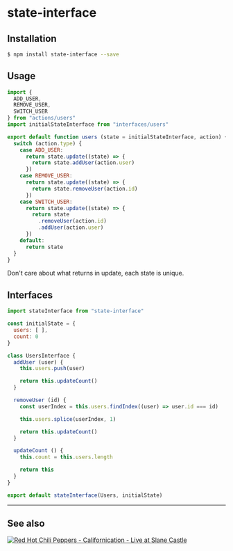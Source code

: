 # state-interface

## Installation

```bash
$ npm install state-interface --save
```

## Usage

```js
import {
  ADD_USER,
  REMOVE_USER,
  SWITCH_USER
} from "actions/users"
import initialStateInterface from "interfaces/users"

export default function users (state = initialStateInterface, action) {
  switch (action.type) {
    case ADD_USER:
      return state.update((state) => {
        return state.addUser(action.user)
      })
    case REMOVE_USER:
      return state.update((state) => {
        return state.removeUser(action.id)
      })
    case SWITCH_USER:
      return state.update((state) => {
        return state
          .removeUser(action.id)
          .addUser(action.user)
      })
    default:
      return state
  }
}
```

Don't care about what returns in update, each state is unique.

## Interfaces

```js
import stateInterface from "state-interface"

const initialState = {
  users: [ ],
  count: 0
}

class UsersInterface {
  addUser (user) {
    this.users.push(user)

    return this.updateCount()
  }

  removeUser (id) {
    const userIndex = this.users.findIndex((user) => user.id === id)

    this.users.splice(userIndex, 1)

    return this.updateCount()
  }

  updateCount () {
    this.count = this.users.length

    return this
  }
}

export default stateInterface(Users, initialState)
```

---

## See also

[![Red Hot Chili Peppers - Californication - Live at Slane Castle ](http://i.imgur.com/aHhgwQi.png)](https://www.youtube.com/watch?v=Z0AXjUy1_gY)